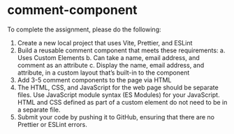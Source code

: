 # comment-component
To complete the assignment, please do the following:
1. Create a new local project that uses Vite, Prettier, and ESLint
2. Build a reusable comment component that meets these requirements:
     a. Uses Custom Elements
     b. Can take a name, email address, and comment as an attribute
     c. Display the name, email address, and attribute, in a custom layout that’s built-in to the component
3. Add 3-5 comment components to the page via HTML
4. The HTML, CSS, and JavaScript for the web page should be separate files. Use JavaScript module syntax (ES Modules) for your JavaScript. HTML and CSS defined as part of a custom element do not need to be in a separate file.
5. Submit your code by pushing it to GitHub, ensuring that there are no Prettier or ESLint errors.
